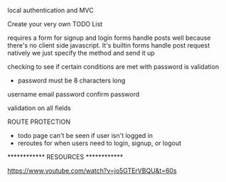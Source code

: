local authentication and MVC


Create your very own TODO List


requires a form for signup and login
forms handle posts well because there's no client side javascript. It's builtin
forms handle post request natively
we just specify the method and send it up

checking to see if certain conditions are met with password is validation
- password must be 8 characters long

username
email
password
confirm password

validation on all fields

ROUTE PROTECTION

- todo page can't be seen if user isn't logged in
- reroutes for when users need to login, signup, or logout








************ RESOURCES ************

https://www.youtube.com/watch?v=jo5GTErVBQU&t=60s






